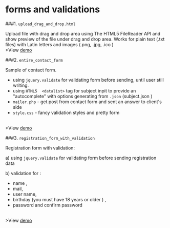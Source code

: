 forms and validations
=====================

###1. `upload_drag_and_drop.html`

Upload file with drag and drop area using The HTML5 FileReader API and  show preview of the file under drag and drop area. Works for plain text (.txt files) with Latin letters and images (.png, .jpg, .ico )
<br /> >View [demo](http://onora.github.io/JS-projects/forms_and_validations/upload_drag_and_drop.html)

###2. `entire_contact_form`

Sample of contact form.
- using   `jquery.validate`  for validating form before sending, until user still writing.
- using `HTML5  <datalist>` tag for subject inpit to provide an "autocomplete" with options generating from `.json` (subject.json )
-  `mailer.php`  - get post from contact form and sent an answer to client's side
-  `style.css`  - fancy validation styles  and pretty form

<br />>View [demo](http://onora.github.io/JS-projects/forms_and_validations/entire_contact_form/)

###3. `registration_form_with_validation`

Registration form with validation:

  a) using   `jquery.validate`  for validating form before sending registration data

  b) validation for :
   - name ,
   - mail,
   - user name,
   - birthday (you must have 18 years or older ) ,
   - password and confirm password

<br /> >View [demo](http://onora.github.io/JS-projects/forms_and_validations/registration_form_with_validation/)